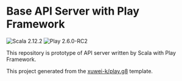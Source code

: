 # Base API Server with Play Framework

![Scala 2.12.2](https://img.shields.io/badge/Scala-2.12.2-DC322F.svg?style=flat)
![Play 2.6.0-RC2](https://img.shields.io/badge/Play-2.6.0--RC2-92D13D.svg?style=flat)


This repository is prototype of API server written by Scala with Play Framework.

This project generated from the [xuwei-k/play.g8](https://github.com/xuwei-k/play.g8) template.
